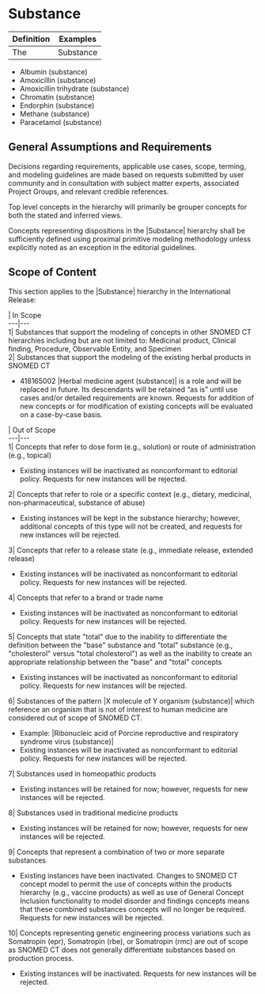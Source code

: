 # Substance

Definition| Examples  
---|---  
The |Substance| hierarchy contains concepts that can be used for recording and modeling: chemical constituents of medicinal and non-medicinal products; allergies, adverse reactions, poisoning; physicians and nursing orders and laboratory reports and results. Subhierarchies of |Substance| include but are not limited to: |Body substance (substance)| and |Chemical (substance)|| 

  * Albumin (substance)
  * Amoxicillin (substance)
  * Amoxicillin trihydrate (substance)
  * Chromatin (substance)
  * Endorphin (substance)
  * Methane (substance)
  * Paracetamol (substance)

  
  
## General Assumptions and Requirements

Decisions regarding requirements, applicable use cases, scope, terming, and modeling guidelines are made based on requests submitted by user community and in consultation with subject matter experts, associated Project Groups, and relevant credible references. 

Top level concepts in the hierarchy will primarily be grouper concepts for both the stated and inferred views.

Concepts representing dispositions in the |Substance| hierarchy shall be sufficiently defined using proximal primitive modeling methodology unless explicitly noted as an exception in the editorial guidelines.

## Scope of Content

This section applies to the |Substance| hierarchy in the International Release:

  
| In Scope  
---|---  
1| Substances that support the modeling of concepts in other SNOMED CT hierarchies including but are not limited to: Medicinal product, Clinical finding, Procedure, Observable Entity, and Specimen  
2|  Substances that support the modeling of the existing herbal products in SNOMED CT

  * 418165002 |Herbal medicine agent (substance)| is a role and will be replaced in future. Its descendants will be retained “as is” until use cases and/or detailed requirements are known. Requests for addition of new concepts or for modification of existing concepts will be evaluated on a case-by-case basis.

  
  
  
| Out of Scope  
---|---  
1| Concepts that refer to dose form (e.g., solution) or route of administration (e.g., topical)

  * Existing instances will be inactivated as nonconformant to editorial policy. Requests for new instances will be rejected.

  
2| Concepts that refer to role or a specific context (e.g., dietary, medicinal, non-pharmaceutical, substance of abuse)

  * Existing instances will be kept in the substance hierarchy; however, additional concepts of this type will not be created, and requests for new instances will be rejected.  

  
3| Concepts that refer to a release state (e.g., immediate release, extended release)

  * Existing instances will be inactivated as nonconformant to editorial policy. Requests for new instances will be rejected.

  
4| Concepts that refer to a brand or trade name

  * Existing instances will be inactivated as nonconformant to editorial policy. Requests for new instances will be rejected.

  
5| Concepts that state "total" due to the inability to differentiate the definition between the "base" substance and "total" substance (e.g., "cholesterol" versus "total cholesterol") as well as the inability to create an appropriate relationship between the "base" and "total" concepts

  * Existing instances will be inactivated as nonconformant to editorial policy. Requests for new instances will be rejected.  

  
6| Substances of the pattern |X molecule of Y organism (substance)| which reference an organism that is not of interest to human medicine are considered out of scope of SNOMED CT.

  * Example: |Ribonucleic acid of Porcine reproductive and respiratory syndrome virus (substance)|
  * Existing instances will be inactivated as nonconformant to editorial policy. Requests for new instances will be rejected.  

  
7| Substances used in homeopathic products

  * Existing instances will be retained for now; however, requests for new instances will be rejected.

  
8| Substances used in traditional medicine products

  * Existing instances will be retained for now; however, requests for new instances will be rejected.  

  
9| Concepts that represent a combination of two or more separate substances

  * Existing instances have been inactivated. Changes to SNOMED CT concept model to permit the use of concepts within the products hierarchy (e.g., vaccine products) as well as use of General Concept Inclusion functionality to model disorder and findings concepts means that these combined substances concepts will no longer be required. Requests for new instances will be rejected.

  
10| Concepts representing genetic engineering process variations such as Somatropin (epr), Somatropin (rbe), or Somatropin (rmc) are out of scope as SNOMED CT does not generally differentiate substances based on production process.

  * Existing instances will be inactivated. Requests for new instances will be rejected.

